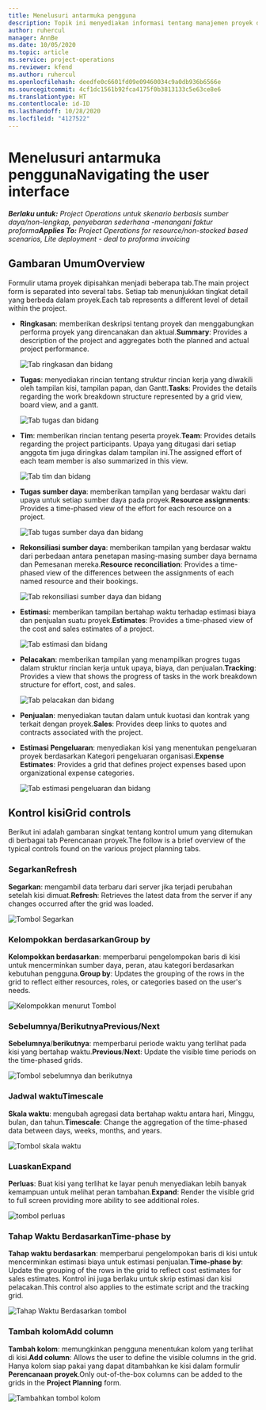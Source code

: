 ```yaml
---
title: Menelusuri antarmuka pengguna
description: Topik ini menyediakan informasi tentang manajemen proyek di Dynamics 365 Project operations.
author: ruhercul
manager: AnnBe
ms.date: 10/05/2020
ms.topic: article
ms.service: project-operations
ms.reviewer: kfend
ms.author: ruhercul
ms.openlocfilehash: deedfe0c6601fd09e09460034c9a0db936b6566e
ms.sourcegitcommit: 4cf1dc1561b92fca4175f0b3813133c5e63ce8e6
ms.translationtype: HT
ms.contentlocale: id-ID
ms.lasthandoff: 10/28/2020
ms.locfileid: "4127522"
---
```

# <a name="navigating-the-user-interface"></a><span data-ttu-id="ce8f8-103">Menelusuri antarmuka pengguna</span><span class="sxs-lookup"><span data-stu-id="ce8f8-103">Navigating the user interface</span></span>

<span data-ttu-id="ce8f8-104">_**Berlaku untuk:** Project Operations untuk skenario berbasis sumber daya/non-lengkap, penyebaran sederhana -menangani faktur proforma_</span><span class="sxs-lookup"><span data-stu-id="ce8f8-104">_**Applies To:** Project Operations for resource/non-stocked based scenarios, Lite deployment - deal to proforma invoicing_</span></span>

## <a name="overview"></a><span data-ttu-id="ce8f8-105">Gambaran Umum</span><span class="sxs-lookup"><span data-stu-id="ce8f8-105">Overview</span></span>

<span data-ttu-id="ce8f8-106">Formulir utama proyek dipisahkan menjadi beberapa tab.</span><span class="sxs-lookup"><span data-stu-id="ce8f8-106">The main project form is separated into several tabs.</span></span> <span data-ttu-id="ce8f8-107">Setiap tab menunjukkan tingkat detail yang berbeda dalam proyek.</span><span class="sxs-lookup"><span data-stu-id="ce8f8-107">Each tab represents a different level of detail within the project.</span></span>

- <span data-ttu-id="ce8f8-108">**Ringkasan**: memberikan deskripsi tentang proyek dan menggabungkan performa proyek yang direncanakan dan aktual.</span><span class="sxs-lookup"><span data-stu-id="ce8f8-108">**Summary**: Provides a description of the project and aggregates both the planned and actual project performance.</span></span>

    ![Tab ringkasan dan bidang](media/navigation7.png)

- <span data-ttu-id="ce8f8-110">**Tugas**: menyediakan rincian tentang struktur rincian kerja yang diwakili oleh tampilan kisi, tampilan papan, dan Gantt.</span><span class="sxs-lookup"><span data-stu-id="ce8f8-110">**Tasks**: Provides the details regarding the work breakdown structure represented by a grid view, board view, and a gantt.</span></span>

    ![Tab tugas dan bidang](media/navigation8.png)

- <span data-ttu-id="ce8f8-112">**Tim**: memberikan rincian tentang peserta proyek.</span><span class="sxs-lookup"><span data-stu-id="ce8f8-112">**Team**: Provides details regarding the project participants.</span></span> <span data-ttu-id="ce8f8-113">Upaya yang ditugasi dari setiap anggota tim juga diringkas dalam tampilan ini.</span><span class="sxs-lookup"><span data-stu-id="ce8f8-113">The assigned effort of each team member is also summarized in this view.</span></span>

    ![Tab tim dan bidang](media/navigation9.png)

- <span data-ttu-id="ce8f8-115">**Tugas sumber daya**: memberikan tampilan yang berdasar waktu dari upaya untuk setiap sumber daya pada proyek.</span><span class="sxs-lookup"><span data-stu-id="ce8f8-115">**Resource assignments**: Provides a time-phased view of the effort for each resource on a project.</span></span>

    ![Tab tugas sumber daya dan bidang](media/navigation10.png)

- <span data-ttu-id="ce8f8-117">**Rekonsiliasi sumber daya**: memberikan tampilan yang berdasar waktu dari perbedaan antara penetapan masing-masing sumber daya bernama dan Pemesanan mereka.</span><span class="sxs-lookup"><span data-stu-id="ce8f8-117">**Resource reconciliation**: Provides a time-phased view of the differences between the assignments of each named resource and their bookings.</span></span>

    ![Tab rekonsiliasi sumber daya dan bidang](media/navigation11.png)

- <span data-ttu-id="ce8f8-119">**Estimasi**: memberikan tampilan bertahap waktu terhadap estimasi biaya dan penjualan suatu proyek.</span><span class="sxs-lookup"><span data-stu-id="ce8f8-119">**Estimates**: Provides a time-phased view of the cost and sales estimates of a project.</span></span>

    ![Tab estimasi dan bidang](media/navigation12.png)

- <span data-ttu-id="ce8f8-121">**Pelacakan**: memberikan tampilan yang menampilkan progres tugas dalam struktur rincian kerja untuk upaya, biaya, dan penjualan.</span><span class="sxs-lookup"><span data-stu-id="ce8f8-121">**Tracking**: Provides a view that shows the progress of tasks in the work breakdown structure for effort, cost, and sales.</span></span>

    ![Tab pelacakan dan bidang](media/navigation13.png)

- <span data-ttu-id="ce8f8-123">**Penjualan**: menyediakan tautan dalam untuk kuotasi dan kontrak yang terkait dengan proyek.</span><span class="sxs-lookup"><span data-stu-id="ce8f8-123">**Sales**: Provides deep links to quotes and contracts associated with the project.</span></span>

- <span data-ttu-id="ce8f8-124">**Estimasi Pengeluaran**: menyediakan kisi yang menentukan pengeluaran proyek berdasarkan Kategori pengeluaran organisasi.</span><span class="sxs-lookup"><span data-stu-id="ce8f8-124">**Expense Estimates**: Provides a grid that defines project expenses based upon organizational expense categories.</span></span>

    ![Tab estimasi pengeluaran dan bidang](media/navigation14.png)

## <a name="grid-controls"></a><span data-ttu-id="ce8f8-126">Kontrol kisi</span><span class="sxs-lookup"><span data-stu-id="ce8f8-126">Grid controls</span></span>

<span data-ttu-id="ce8f8-127">Berikut ini adalah gambaran singkat tentang kontrol umum yang ditemukan di berbagai tab Perencanaan proyek.</span><span class="sxs-lookup"><span data-stu-id="ce8f8-127">The follow is a brief overview of the typical controls found on the various project planning tabs.</span></span>

### <a name="refresh"></a><span data-ttu-id="ce8f8-128">Segarkan</span><span class="sxs-lookup"><span data-stu-id="ce8f8-128">Refresh</span></span>

<span data-ttu-id="ce8f8-129">**Segarkan**: mengambil data terbaru dari server jika terjadi perubahan setelah kisi dimuat.</span><span class="sxs-lookup"><span data-stu-id="ce8f8-129">**Refresh**: Retrieves the latest data from the server if any changes occurred after the grid was loaded.</span></span>

![Tombol Segarkan](media/navigation7.png)

### <a name="group-by"></a><span data-ttu-id="ce8f8-131">Kelompokkan berdasarkan</span><span class="sxs-lookup"><span data-stu-id="ce8f8-131">Group by</span></span>

<span data-ttu-id="ce8f8-132">**Kelompokkan berdasarkan**: memperbarui pengelompokan baris di kisi untuk mencerminkan sumber daya, peran, atau kategori berdasarkan kebutuhan pengguna.</span><span class="sxs-lookup"><span data-stu-id="ce8f8-132">**Group by**: Updates the grouping of the rows in the grid to reflect either resources, roles, or categories based on the user's needs.</span></span>

![Kelompokkan menurut Tombol](media/navigation6.png)

### <a name="previousnext"></a><span data-ttu-id="ce8f8-134">Sebelumnya/Berikutnya</span><span class="sxs-lookup"><span data-stu-id="ce8f8-134">Previous/Next</span></span>

<span data-ttu-id="ce8f8-135">**Sebelumnya**/**berikutnya**: memperbarui periode waktu yang terlihat pada kisi yang bertahap waktu.</span><span class="sxs-lookup"><span data-stu-id="ce8f8-135">**Previous**/**Next**: Update the visible time periods on the time-phased grids.</span></span>

![Tombol sebelumnya dan berikutnya](media/navigation2.png)

### <a name="timescale"></a><span data-ttu-id="ce8f8-137">Jadwal waktu</span><span class="sxs-lookup"><span data-stu-id="ce8f8-137">Timescale</span></span>

<span data-ttu-id="ce8f8-138">**Skala waktu**: mengubah agregasi data bertahap waktu antara hari, Minggu, bulan, dan tahun.</span><span class="sxs-lookup"><span data-stu-id="ce8f8-138">**Timescale**: Change the aggregation of the time-phased data between days, weeks, months, and years.</span></span>

![Tombol skala waktu](media/navigation3.png)

### <a name="expand"></a><span data-ttu-id="ce8f8-140">Luaskan</span><span class="sxs-lookup"><span data-stu-id="ce8f8-140">Expand</span></span>

<span data-ttu-id="ce8f8-141">**Perluas**: Buat kisi yang terlihat ke layar penuh menyediakan lebih banyak kemampuan untuk melihat peran tambahan.</span><span class="sxs-lookup"><span data-stu-id="ce8f8-141">**Expand**: Render the visible grid to full screen providing more ability to see additional roles.</span></span>

![tombol perluas](media/navigation4.png)

### <a name="time-phase-by"></a><span data-ttu-id="ce8f8-143">Tahap Waktu Berdasarkan</span><span class="sxs-lookup"><span data-stu-id="ce8f8-143">Time-phase by</span></span>

<span data-ttu-id="ce8f8-144">**Tahap waktu berdasarkan**: memperbarui pengelompokan baris di kisi untuk mencerminkan estimasi biaya untuk estimasi penjualan.</span><span class="sxs-lookup"><span data-stu-id="ce8f8-144">**Time-phase by**: Update the grouping of the rows in the grid to reflect cost estimates for sales estimates.</span></span> <span data-ttu-id="ce8f8-145">Kontrol ini juga berlaku untuk skrip estimasi dan kisi pelacakan.</span><span class="sxs-lookup"><span data-stu-id="ce8f8-145">This control also applies to the estimate script and the tracking grid.</span></span>

![Tahap Waktu Berdasarkan tombol](media/navigation0.png)

### <a name="add-column"></a><span data-ttu-id="ce8f8-147">Tambah kolom</span><span class="sxs-lookup"><span data-stu-id="ce8f8-147">Add column</span></span>

<span data-ttu-id="ce8f8-148">**Tambah kolom**: memungkinkan pengguna menentukan kolom yang terlihat di kisi.</span><span class="sxs-lookup"><span data-stu-id="ce8f8-148">**Add column**: Allows the user to define the visible columns in the grid.</span></span> <span data-ttu-id="ce8f8-149">Hanya kolom siap pakai yang dapat ditambahkan ke kisi dalam formulir **Perencanaan proyek**.</span><span class="sxs-lookup"><span data-stu-id="ce8f8-149">Only out-of-the-box columns can be added to the grids in the **Project Planning** form.</span></span>

![Tambahkan tombol kolom](media/navigation5.png)

